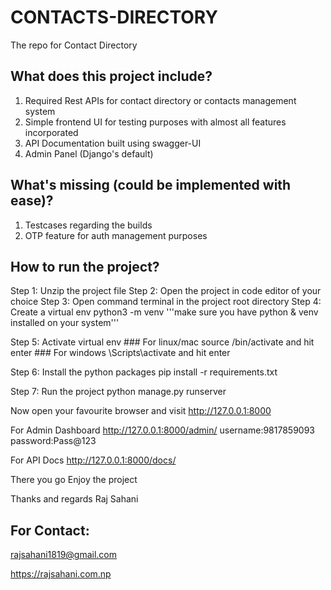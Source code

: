 # CONTACTS-DIRECTORY

The repo for Contact Directory

## What does this project include?

1. Required Rest APIs for contact directory or contacts management system
2. Simple frontend UI for testing purposes with almost all features incorporated
3. API Documentation built using swagger-UI
4. Admin Panel (Django's default)

## What's missing (could be implemented with ease)?

1. Testcases regarding the builds
2. OTP feature for auth management purposes

## How to run the project?

Step 1: Unzip the project file
Step 2: Open the project in code editor of your choice
Step 3: Open command terminal in the project root directory
Step 4: Create a virtual env
 python3 -m venv <virtualenv name>
 '''make sure you have python & venv installed on your system'''

Step 5: Activate virtual env
    ### For linux/mac
        source <virtualenv name>/bin/activate and hit enter
    ### For windows
        <virtualenv name>\Scripts\activate and hit enter

Step 6: Install the python packages
    pip install -r requirements.txt

Step 7: Run the project
    python manage.py runserver

Now open your favourite browser and visit
http://127.0.0.1:8000

For Admin Dashboard
http://127.0.0.1:8000/admin/
username:9817859093
password:Pass@123

For API Docs
http://127.0.0.1:8000/docs/

There you go
Enjoy the project

Thanks and regards
Raj Sahani
## For Contact:
rajsahani1819@gmail.com

https://rajsahani.com.np
